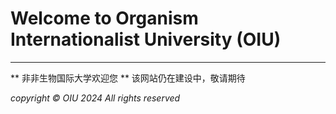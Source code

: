 # Welcome to Organism Internationalist University (OIU)
****
** 非非生物国际大学欢迎您 **
该网站仍在建设中，敬请期待

<i> copyright © OIU 2024  All rights reserved </i>
